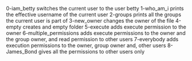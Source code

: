 0-iam_betty switches the current user to the user betty
1-who_am_i prints the effective username of the current user
2-groups prints all the groups the current user is part of 
3-new_owner changes the owner of the file 
4-empty creates and empty folder
5-execute adds execute permission to the owner
6-multiple_permissions adds execute permissions to the owner and the group owner, and read permission  to other users
7-everybody adds execution permissions to the owner, group owner and, other users 
8-James_Bond gives all the permissions to other users only      
